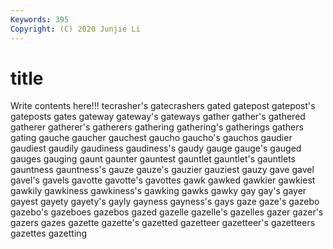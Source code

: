 ```yaml
---
Keywords: 395
Copyright: (C) 2020 Junjie Li
---
```


# title

Write contents here!!!
tecrasher's 
gatecrashers
gated 
gatepost 
gatepost's 
gateposts 
gates 
gateway 
gateway's 
gateways 
gather 
gather's
gathered 
gatherer 
gatherer's 
gatherers 
gathering 
gathering's 
gatherings 
gathers 
gating 
gauche
gaucher 
gauchest 
gaucho 
gaucho's 
gauchos 
gaudier 
gaudiest 
gaudily 
gaudiness 
gaudiness's
gaudy 
gauge 
gauge's 
gauged 
gauges 
gauging 
gaunt 
gaunter 
gauntest 
gauntlet
gauntlet's 
gauntlets 
gauntness 
gauntness's 
gauze 
gauze's 
gauzier 
gauziest 
gauzy 
gave
gavel 
gavel's 
gavels 
gavotte 
gavotte's 
gavottes 
gawk 
gawked 
gawkier 
gawkiest
gawkily 
gawkiness 
gawkiness's 
gawking 
gawks 
gawky 
gay 
gay's 
gayer 
gayest
gayety 
gayety's 
gayly 
gayness 
gayness's 
gays 
gaze 
gaze's 
gazebo 
gazebo's
gazeboes 
gazebos 
gazed 
gazelle 
gazelle's 
gazelles 
gazer 
gazer's 
gazers 
gazes
gazette 
gazette's 
gazetted 
gazetteer 
gazetteer's 
gazetteers 
gazettes 
gazetting 
